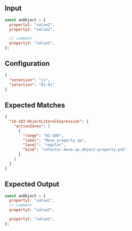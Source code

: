 
## Input
```javascript input
const anObject = {
  property1: "value1",
  property2: "value2",

  // comment
  property3: "value3",
};
```

## Configuration
```json configuration
{
  "extension": "js",
  "selection": "81-81"
}
```

## Expected Matches
```json expected matches
{
  "16-103-ObjectLiteralExpression": {
    "actionZones": [
      {
        "range": "81-100",
        "label": "Move property up",
        "level": "regular",
        "kind": "refactor.move.up.object-property.p42"
      }
    ]
  }
}
```

## Expected Output
```javascript expected output
const anObject = {
  property1: "value1",
  // comment
  property3: "value3",

  property2: "value2",
};
```
